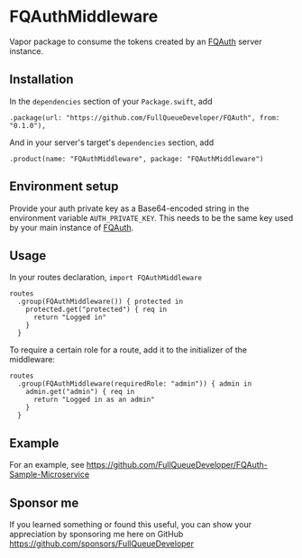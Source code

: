 # FQAuthMiddleware

Vapor package to consume the tokens created by an [FQAuth](https://github.com/FullQueueDeveloper/FQAuth) server instance.

## Installation

In the `dependencies` section of your `Package.swift`, add

    .package(url: "https://github.com/FullQueueDeveloper/FQAuth", from: "0.1.0"),

And in your server's target's `dependencies` section, add

    .product(name: "FQAuthMiddleware", package: "FQAuthMiddleware")

## Environment setup

Provide your auth private key as a Base64-encoded string in the environment variable `AUTH_PRIVATE_KEY`. This needs to be the same key used by your main instance of [FQAuth](https://github.com/FullQueueDeveloper/FQAuth).

## Usage

In your routes declaration, `import FQAuthMiddleware`

    routes
      .group(FQAuthMiddleware()) { protected in
        protected.get("protected") { req in
          return "Logged in"
        }
      }

To require a certain role for a route, add it to the initializer of the middleware:

    routes
      .group(FQAuthMiddleware(requiredRole: "admin")) { admin in
        admin.get("admin") { req in
          return "Logged in as an admin"
        }
      }

## Example

For an example, see https://github.com/FullQueueDeveloper/FQAuth-Sample-Microservice

## Sponsor me

If you learned something or found this useful, you can show your appreciation by sponsoring me here on GitHub https://github.com/sponsors/FullQueueDeveloper
